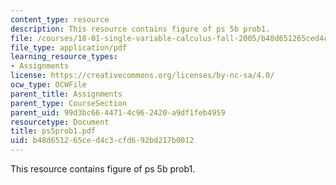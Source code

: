 ```yaml
---
content_type: resource
description: This resource contains figure of ps 5b prob1.
file: /courses/18-01-single-variable-calculus-fall-2005/b48d651265ced4c3cfd692bd217b0012_ps5prob1.pdf
file_type: application/pdf
learning_resource_types:
- Assignments
license: https://creativecommons.org/licenses/by-nc-sa/4.0/
ocw_type: OCWFile
parent_title: Assignments
parent_type: CourseSection
parent_uid: 99d3bc66-4471-4c96-2420-a9df1feb4959
resourcetype: Document
title: ps5prob1.pdf
uid: b48d6512-65ce-d4c3-cfd6-92bd217b0012
---
```

This resource contains figure of ps 5b prob1.